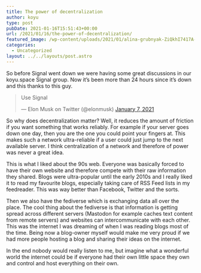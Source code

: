 ```yaml
---
title: The power of decentralization
author: koyu
type: post
pubDate: 2021-01-16T15:51:43+00:00
url: /2021/01/16/the-power-of-decentralization/
featured_image: /wp-content/uploads/2021/01/alina-grubnyak-ZiQkhI7417A-unsplash.jpg
categories:
  - Uncategorized
layout: ../../layouts/post.astro
---
```

So before Signal went down we were having some great discussions in our koyu.space Signal group. Now it&#8217;s been more than 24 hours since it&#8217;s down and this thanks to this guy.

<blockquote class="twitter-tweet"><p lang="en" dir="ltr">Use Signal</p>&mdash; Elon Musk on Twitter (@elonmusk) <a href="https://twitter.com/elonmusk/status/1347165127036977153?ref_src=twsrc%5Etfw">January 7, 2021</a></blockquote>

So why does decentralization matter? Well, it reduces the amount of friction if you want something that works reliably. For example if your server goes down one day, then you are the one you could point your fingers at. This makes such a network ultra-reliable if a user could just jump to the next available server. I think centralization of a network and therefore of power was never a great idea.

This is what I liked about the 90s web. Everyone was basically forced to have their own website and therefore compete with their raw information they shared. Blogs were ultra-popular until the early 2010s and I really liked it to read my favourite blogs, especially taking care of RSS Feed lists in my feedreader. This was way better than Facebook, Twitter and the sorts.

Then we also have the fediverse which is exchanging data all over the place. The cool thing about the fediverse is that information is getting spread across different servers (Mastodon for example caches text content from remote servers) and websites can intercommunicate with each other. This was the internet I was dreaming of when I was reading blogs most of the time. Being now a blog-owner myself would make me very proud if we had more people hosting a blog and sharing their ideas on the internet.

In the end nobody would really listen to me, but imagine what a wonderful world the internet could be if everyone had their own little space they own and control and host everything on their own.